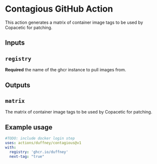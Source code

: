 # Contagious GitHub Action

This action generates a matrix of container image tags to be used by Copacetic for patching.

## Inputs

## `registry`

**Required** the name of the ghcr instance to pull images from.

## Outputs

## `matrix`

The matrix of container image tags to be used by Copacetic for patching.

## Example usage

```yaml
#TODO: include docker login step
uses: actions/duffney/contagious@v1
with:
  registry: 'ghcr.io/duffney'
  next-tag: "true"
```
